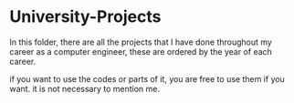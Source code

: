 # University-Projects

In this folder, there are all the projects that I have done throughout my career as a computer engineer, these are ordered by the year of each career. 

if you want to use the codes or parts of it, you are free to use them if you want. it is not necessary to mention me.
